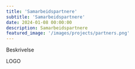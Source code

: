 ```yaml
---
title: 'Samarbeidspartnere'
subtitle: 'Samarbeidspartnere'
date: 2024-01-08 00:00:00
description: Samarbeidspartnere
featured_image: '/images/projects/partners.png'
---
```


Beskrivelse

LOGO